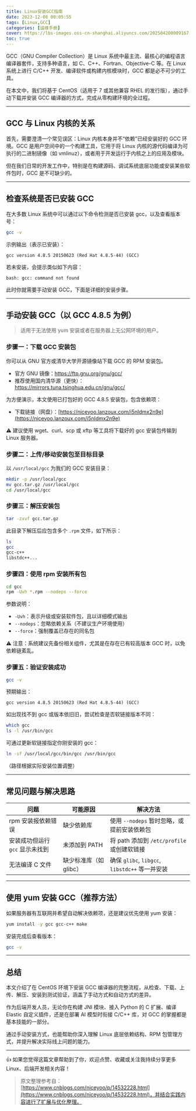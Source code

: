 ```yaml
---
title: Linux安装GCC指南
date: 2023-12-08 00:05:55
tags: [Linux,GCC]
categories: [运维手册]
cover: https://lbs-images.oss-cn-shanghai.aliyuncs.com/202504200009167.png
toc: true
---
```


GCC（GNU Compiler Collection）是 Linux 系统中最主流、最核心的编程语言编译器套件，支持多种语言，如 C、C++、Fortran、Objective-C 等。在 Linux 系统上进行 C/C++ 开发、编译软件或构建内核模块时，GCC 都是必不可少的工具。

在本文中，我们将基于 CentOS（适用于 7 或其他兼容 RHEL 的发行版），通过手动下载并安装 GCC 编译器的方式，完成从零构建环境的全过程。

<!-- more -->

---

## GCC 与 Linux 内核的关系

首先，需要澄清一个常见误区：Linux 内核本身并不“依赖”已经安装好的 GCC 环境。GCC 是用户空间中的一个构建工具，它用于将 Linux 内核的源代码编译为可执行的二进制镜像（如 vmlinuz），或者用于开发运行于内核之上的应用及模块。

但在我们日常的开发工作中，特别是在构建源码、调试系统底层功能或安装某些软件包时，GCC 是不可缺少的。

---

## 检查系统是否已安装 GCC

在大多数 Linux 系统中可以通过以下命令检测是否已安装 gcc，以及查看版本号：

```bash
gcc -v
```

示例输出（表示已安装）：

```
gcc version 4.8.5 20150623 (Red Hat 4.8.5-44) (GCC)
```

若未安装，会提示类似如下内容：

```
bash: gcc: command not found
```

此时你就需要手动安装 GCC，下面是详细的安装步骤。

---

## 手动安装 GCC（以 GCC 4.8.5 为例）

> 适用于无法使用 yum 安装或者在服务器上无公网环境的用户。

### 步骤一：下载 GCC 安装包

你可以从 GNU 官方或清华大学开源镜像站下载 GCC 的 RPM 安装包。

- 官方 GNU 镜像：https://ftp.gnu.org/gnu/gcc/
- 推荐使用国内清华源（更快）：https://mirrors.tuna.tsinghua.edu.cn/gnu/gcc/

为方便演示，本文使用已打包好的 GCC 4.8.5 安装包，包含依赖项：

- 下载链接（网盘）：[https://niceyoo.lanzoux.com/i5nIdmx2n9e](https://niceyoo.lanzoux.com/i5nIdmx2n9e)

⚠️ 建议使用 wget、curl、scp 或 xftp 等工具将下载好的 gcc 安装包传输到 Linux 服务器。

### 步骤二：上传/移动安装包至目标目录

以 `/usr/local/gcc` 为我们的 GCC 安装目录：

```bash
mkdir -p /usr/local/gcc
mv gcc.tar.gz /usr/local/gcc
cd /usr/local/gcc
```

### 步骤三：解压安装包

```bash
tar -zxvf gcc.tar.gz
```

此目录下解压后应包含多个 `.rpm` 文件，如下所示：

```bash
ls
gcc
gcc-c++
libstdc++...
```

### 步骤四：使用 rpm 安装所有包

```bash
cd gcc
rpm -Uvh *.rpm --nodeps --force
```

参数说明：

- `-Uvh`：表示升级或安装软件包，且以详细模式输出
- `--nodeps`：忽略依赖关系（不建议生产环境使用）
- `--force`：强制覆盖已存在的同名包

⚠️ 注意：系统建议先备份相关组件，尤其是在存在已有较高版本 GCC 时，以免依赖链紊乱。

### 步骤五：验证安装成功

```bash
gcc -v
```

预期输出：

```
gcc version 4.8.5 20150623 (Red Hat 4.8.5-44) (GCC)
```

如出现找不到 gcc 或版本依旧旧，尝试检查是否软链接版本不同：

```bash
which gcc
ls -l /usr/bin/gcc
```

可通过更新软链接指定你刚安装的 gcc：

```bash
ln -sf /usr/local/gcc/bin/gcc /usr/bin/gcc
```

（路径根据实际安装位置调整）

---

## 常见问题与解决思路

| 问题 | 可能原因 | 解决方法 |
|------|-----------|-----------|
| rpm 安装报依赖错误 | 缺少依赖库 | 使用 `--nodeps` 暂时忽略，或提前安装依赖包 |
| 安装成功但运行 `gcc` 显示未找到 | 未添加到 PATH | 将 path 添加到 `/etc/profile` 或创建软链接 |
| 无法编译 C 文件 | 缺少标准库（如 glibc） | 确保 `glibc`, `libgcc`, `libstdc++` 等一并安装 |

---

## 使用 yum 安装 GCC（推荐方法）

如果服务器有互联网并希望自动解决依赖项，还是建议优先使用 yum 安装：

```bash
yum install -y gcc gcc-c++ make
```

安装完成后查看版本：

```bash
gcc -v
```

---

## 总结

本文介绍了在 CentOS 环境下安装 GCC 编译器的完整流程，从检查、下载、上传、解压、安装到测试验证，涵盖了手动方式和自动方式的差异。

作为后端开发人员，无论你在构建 JNI 模块、接入 Python 的 C 扩展、编译 Elastic 自定义插件，还是在部署 AI 模型时衔接 C/C++ 库，对 GCC 的掌握都是基本技能的一部分。

通过手动安装方式，也能帮助你深入理解 Linux 底层依赖结构、RPM 包管理方式，并提升解决实际线上问题的能力。

---

👍 如果您觉得这篇文章帮助到了你，欢迎点赞、收藏或关注我持续分享更多 Linux、后端开发相关内容！

> 原文整理参考自： [https://www.cnblogs.com/niceyoo/p/14532228.html](https://www.cnblogs.com/niceyoo/p/14532228.html)，并结合实践内容进行了扩展与优化整理。